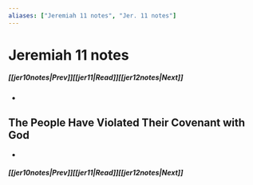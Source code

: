 ```yaml
---
aliases: ["Jeremiah 11 notes", "Jer. 11 notes"]
---
```

# Jeremiah 11 notes
##### <span class=arrow-left></span>[[jer10notes|Prev]]<span class=navigation-separator></span>[[jer11|Read]]<span class=navigation-separator></span>[[jer12notes|Next]]<span class=arrow-right></span>
- 
## The People Have Violated Their Covenant with God
- 
##### <span class=arrow-left></span>[[jer10notes|Prev]]<span class=navigation-separator></span>[[jer11|Read]]<span class=navigation-separator></span>[[jer12notes|Next]]<span class=arrow-right></span>